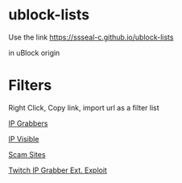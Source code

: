 # ublock-lists
Use the link https://ssseal-c.github.io/ublock-lists

in uBlock origin

# Filters
Right Click, Copy link, import url as a filter list


[IP Grabbers](https://raw.githubusercontent.com/SSSEAL-C/ublock-lists/main/lists/ipgrabbers)


[IP Visible](https://raw.githubusercontent.com/SSSEAL-C/ublock-lists/main/lists/ipvisible)


[Scam Sites](https://raw.githubusercontent.com/SSSEAL-C/ublock-lists/main/lists/scamsites)


[Twitch IP Grabber Ext. Exploit](https://raw.githubusercontent.com/SSSEAL-C/ublock-lists/main/lists/twitchextexploit)
